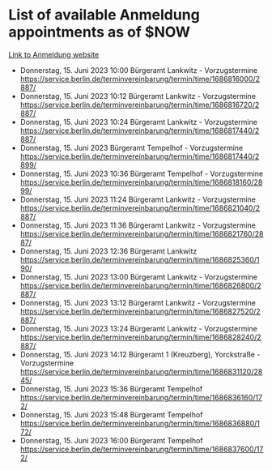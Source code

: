 # List of available Anmeldung appointments as of $NOW
[Link to Anmeldung website](https://service.berlin.de/terminvereinbarung/termin/tag.php?termin=1&anliegen[]=120686&dienstleisterlist=122210,122217,327316,122219,327312,122227,327314,122231,327346,122243,327348,122254,122252,329742,122260,329745,122262,329748,122271,327278,122273,327274,122277,327276,330436,122280,327294,122282,327290,122284,327292,122291,327270,122285,327266,122286,327264,122296,327268,150230,329760,122297,327286,122294,327284,122312,329763,122314,329775,122304,327330,122311,327334,122309,327332,317869,122281,327352,122279,329772,122283,122276,327324,122274,327326,122267,329766,122246,327318,122251,327320,122257,327322,122208,327298,122226,327300&herkunft=http%3A%2F%2Fservice.berlin.de%2Fdienstleistung%2F120686%2F)
- Donnerstag, 15. Juni 2023 10:00 Bürgeramt Lankwitz - Vorzugstermine https://service.berlin.de/terminvereinbarung/termin/time/1686816000/2887/
- Donnerstag, 15. Juni 2023 10:12 Bürgeramt Lankwitz - Vorzugstermine https://service.berlin.de/terminvereinbarung/termin/time/1686816720/2887/
- Donnerstag, 15. Juni 2023 10:24 Bürgeramt Lankwitz - Vorzugstermine https://service.berlin.de/terminvereinbarung/termin/time/1686817440/2887/
- Donnerstag, 15. Juni 2023  Bürgeramt Tempelhof - Vorzugstermine https://service.berlin.de/terminvereinbarung/termin/time/1686817440/2899/
- Donnerstag, 15. Juni 2023 10:36 Bürgeramt Tempelhof - Vorzugstermine https://service.berlin.de/terminvereinbarung/termin/time/1686818160/2899/
- Donnerstag, 15. Juni 2023 11:24 Bürgeramt Lankwitz - Vorzugstermine https://service.berlin.de/terminvereinbarung/termin/time/1686821040/2887/
- Donnerstag, 15. Juni 2023 11:36 Bürgeramt Lankwitz - Vorzugstermine https://service.berlin.de/terminvereinbarung/termin/time/1686821760/2887/
- Donnerstag, 15. Juni 2023 12:36 Bürgeramt Lankwitz https://service.berlin.de/terminvereinbarung/termin/time/1686825360/190/
- Donnerstag, 15. Juni 2023 13:00 Bürgeramt Lankwitz - Vorzugstermine https://service.berlin.de/terminvereinbarung/termin/time/1686826800/2887/
- Donnerstag, 15. Juni 2023 13:12 Bürgeramt Lankwitz - Vorzugstermine https://service.berlin.de/terminvereinbarung/termin/time/1686827520/2887/
- Donnerstag, 15. Juni 2023 13:24 Bürgeramt Lankwitz - Vorzugstermine https://service.berlin.de/terminvereinbarung/termin/time/1686828240/2887/
- Donnerstag, 15. Juni 2023 14:12 Bürgeramt 1 (Kreuzberg), Yorckstraße - Vorzugstermine https://service.berlin.de/terminvereinbarung/termin/time/1686831120/2845/
- Donnerstag, 15. Juni 2023 15:36 Bürgeramt Tempelhof https://service.berlin.de/terminvereinbarung/termin/time/1686836160/172/
- Donnerstag, 15. Juni 2023 15:48 Bürgeramt Tempelhof https://service.berlin.de/terminvereinbarung/termin/time/1686836880/172/
- Donnerstag, 15. Juni 2023 16:00 Bürgeramt Tempelhof https://service.berlin.de/terminvereinbarung/termin/time/1686837600/172/
